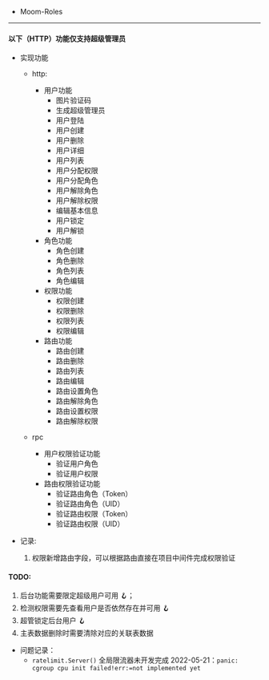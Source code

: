 * Moom-Roles
---

#### 以下（HTTP）功能仅支持超级管理员

* 实现功能
    * http:
        * 用户功能
            * 图片验证码
            * 生成超级管理员
            * 用户登陆
            * 用户创建
            * 用户删除
            * 用户详细
            * 用户列表
            * 用户分配权限
            * 用户分配角色
            * 用户解除角色
            * 用户解除权限
            * 编辑基本信息
            * 用户锁定
            * 用户解锁
        * 角色功能
            * 角色创建
            * 角色删除
            * 角色列表
            * 角色编辑
        * 权限功能
            * 权限创建
            * 权限删除
            * 权限列表
            * 权限编辑
        * 路由功能
            * 路由创建
            * 路由删除
            * 路由列表
            * 路由编辑
            * 路由设置角色
            * 路由解除角色
            * 路由设置权限
            * 路由解除权限

    * rpc
        * 用户权限验证功能
            * 验证用户角色
            * 验证用户权限
        * 路由权限验证功能
            * 验证路由角色（Token）
            * 验证路由角色（UID）
            * 验证路由权限（Token）
            * 验证路由权限（UID）



* 记录:
    1. 权限新增路由字段，可以根据路由直接在项目中间件完成权限验证



#### TODO:
1. 后台功能需要限定超级用户可用 🪝；
2. 检测权限需要先查看用户是否依然存在并可用 🪝
3. 超管锁定后台用户 🪝
4. 主表数据删除时需要清除对应的关联表数据





* 问题记录：
    * `ratelimit.Server()` 全局限流器未开发完成 2022-05-21：`panic: cgroup cpu init failed!err:=not implemented yet`
